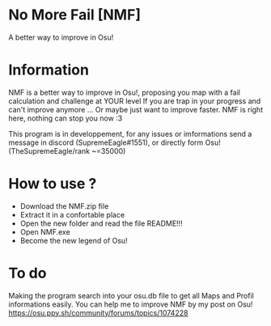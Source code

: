 # No More Fail [NMF]
A better way to improve in Osu!

# Information
NMF is a better way to improve in Osu!, proposing you map with a fail calculation and challenge at YOUR level
If you are trap in your progress and can't improve anymore ...
Or maybe just want to improve faster.
NMF is right here, nothing can stop you now :3

This program is in developpement, for any issues or imformations send a message in discord (SupremeEagle#1551), or directly form Osu! (TheSupremeEagle/rank ~=35000)

# How to use ?
  - Download the NMF.zip file
  - Extract it in a confortable place
  - Open the new folder and read the file README!!!
  - Open NMF.exe
  - Become the new legend of Osu!
 
# To do
Making the program search into your osu.db file to get all Maps and Profil informations easily.
You can help me to improve NMF by my post on Osu!
https://osu.ppy.sh/community/forums/topics/1074228
